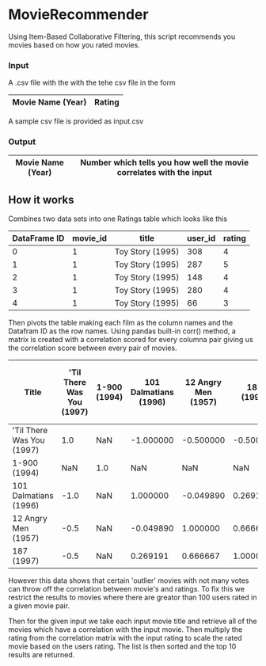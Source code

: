 # MovieRecommender
Using Item-Based Collaborative Filtering, this script recommends you movies based on how you rated movies.

### Input
A .csv file with the with the tehe csv file in the form

Movie Name (Year) | Rating
----------------- | ------

A sample csv file is provided as input.csv

### Output

Movie Name (Year) | Number which tells you how well the movie correlates with the input
---------|--------


## How it works
Combines two data sets into one Ratings table which looks like this

DataFrame ID |movie_id|	title |	user_id |	rating
-------------|--------|-------|---------|--------
0|1|Toy Story (1995)|308|4
1|1|Toy Story (1995)|287|5
2|1|Toy Story (1995)|148|4
3|1|Toy Story (1995)|280|4
4|1|Toy Story (1995)|66|3

Then pivots the table making each film as the column names and the Datafram ID as the row names. Using pandas built-in corr() method, a matrix is created with a correlation scored for every columna pair giving us the correlation score between every pair of movies.

Title|'Til There Was You (1997)|1-900 (1994)|101 Dalmatians (1996)|12 Angry Men (1957)|187 (1997)|2 Days in the Valley (1996)|20,000 Leagues Under the Sea (1954)|2001: A Space Odyssey (1968)|3 Ninjas: High Noon At Mega Mountain (1998)
----|------|------|------|------|------|------|------|------|------
'Til There Was You (1997)|1.0|NaN|-1.000000|-0.500000|-0.500000|0.522233|NaN|-0.426401|NaN
1-900 (1994)|NaN|1.0|NaN|NaN|NaN|NaN|NaN|-0.981981|NaN
101 Dalmatians (1996)|-1.0|NaN|1.000000|-0.049890|0.269191|0.048973|0.266928|-0.043407|NaN|0.111111
12 Angry Men (1957)|-0.5|NaN|-0.049890|1.000000|0.666667|0.256625|0.274772|0.178848|NaN|0.457176
187 (1997)|-0.5|NaN|0.269191|0.666667|1.000000|0.596644|NaN|-0.554700|NaN|1.000000

However this data shows that certain 'outlier' movies with not many votes can throw off the correlation between movie's and ratings. To fix this we restrict the results to movies where there are greator than 100 users rated in a given movie pair.

Then for the given input we take each input movie title and retrieve all of the movies which have a correlation with the input movie. Then multiply the rating from the correlation matrix with the input rating to scale the rated movie based on the users rating.
The list is then sorted and the top 10 results are returned.
